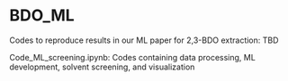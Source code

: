 # BDO_ML
Codes to reproduce results in our ML paper for 2,3-BDO extraction: TBD

Code_ML_screening.ipynb: Codes containing data processing, ML development, solvent screening, and visualization

